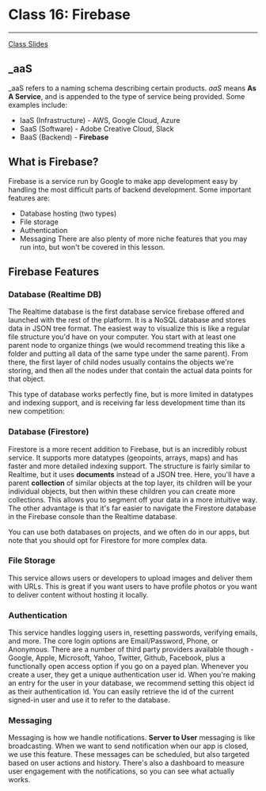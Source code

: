 # Class 16: Firebase

---

[Class Slides](https://docs.google.com/presentation/d/16_fnXiEAUrRiFT33kwNNiuNVcq2ED9jW4hzs1sh9va0/edit?usp=sharing)

## \_aaS

\_aaS refers to a naming schema describing certain products. _aaS_ means **As A Service**, and is appended to the type of service being provided. Some examples include:

- IaaS (Infrastructure) - AWS, Google Cloud, Azure
- SaaS (Software) - Adobe Creative Cloud, Slack
- BaaS (Backend) - **Firebase**

## What is Firebase?

Firebase is a service run by Google to make app development easy by handling the most difficult parts of backend development. Some important features are:

- Database hosting (two types)
- File storage
- Authentication
- Messaging
  There are also plenty of more niche features that you may run into, but won't be covered in this lesson.

## Firebase Features

### Database (Realtime DB)

The Realtime database is the first database service firebase offered and launched with the rest of the platform. It is a NoSQL database and stores data in JSON tree format. The easiest way to visualize this is like a regular file structure you'd have on your computer. You start with at least one parent node to organize things (we would recommend treating this like a folder and putting all data of the same type under the same parent). From there, the first layer of child nodes usually contains the objects we're storing, and then all the nodes under that contain the actual data points for that object.

This type of database works perfectly fine, but is more limited in datatypes and indexing support, and is receiving far less development time than its new competition:

### Database (Firestore)

Firestore is a more recent addition to Firebase, but is an incredibly robust service. It supports more datatypes (geopoints, arrays, maps) and has faster and more detailed indexing support. The structure is fairly similar to Realtime, but it uses **documents** instead of a JSON tree. Here, you'll have a parent **collection** of similar objects at the top layer, its children will be your individual objects, but then within these children you can create more collections. This allows you to segment off your data in a more intuitive way. The other advantage is that it's far easier to navigate the Firestore database in the Firebase console than the Realtime database.

You can use both databases on projects, and we often do in our apps, but note that you should opt for Firestore for more complex data.

### File Storage

This service allows users or developers to upload images and deliver them with URLs. This is great if you want users to have profile photos or you want to deliver content without hosting it locally.

### Authentication

This service handles logging users in, resetting passwords, verifying emails, and more. The core login options are Email/Password, Phone, or Anonymous. There are a number of third party providers available though - Google, Apple, Microsoft, Yahoo, Twitter, Github, Facebook, plus a functionally open access option if you go on a payed plan. Whenever you create a user, they get a unique authentication user id. When you're making an entry for the user in your database, we recommend setting this object id as their authentication id. You can easily retrieve the id of the current signed-in user and use it to refer to the database.

### Messaging

Messaging is how we handle notifications.
**Server to User** messaging is like broadcasting. When we want to send notification when our app is closed, we use this feature. These messages can be scheduled, but also targeted based on user actions and history. There's also a dashboard to measure user engagement with the notifications, so you can see what actually works.
